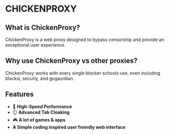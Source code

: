 # CHICKENPROXY



## What is ChickenProxy?

ChickenProxy is a web proxy designed to bypass censorship and provide an exceptional user experience.

## Why use ChickenProxy vs other proxies?

ChickenProxy works with every single blocker schools use, even including blocksi, securly, and gogaurdian.

## Features

- 🚀 **High-Speed Performance**
- 🪞 **Advanced Tab Cloaking**
- 🎮 **A lot of games & apps**
- **A Simple coding inspired user freindly web interface**
